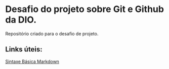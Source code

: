 # Desafio do projeto sobre Git e Github da DIO.
Repositório criado para o desafio de projeto.

## Links úteis:
[Sintaxe Básica Markdown](https://www.markdownguide.org/basic-syntax/)
